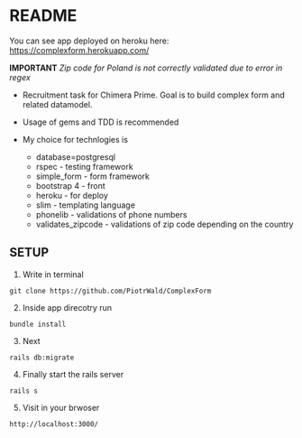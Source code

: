 # README

You can see app deployed on heroku here: https://complexform.herokuapp.com/

**IMPORTANT**
*Zip code for Poland is not correctly validated due to error in regex*

* Recruitment task for Chimera Prime. Goal is to build complex form and related datamodel.

* Usage of gems and TDD is recommended

* My choice for technlogies is
  - database=postgresql
  - rspec - testing framework
  - simple_form - form framework
  - bootstrap 4 - front
  - heroku - for deploy
  - slim - templating language
  - phonelib - validations of phone numbers
  - validates_zipcode - validations of zip code depending on the country

## SETUP

1. Write in terminal

`git clone https://github.com/PiotrWald/ComplexForm`

2. Inside app direcotry run

`bundle install`

3. Next

`rails db:migrate`

4. Finally start the rails server

`rails s`

5. Visit in your brwoser

`http://localhost:3000/`
